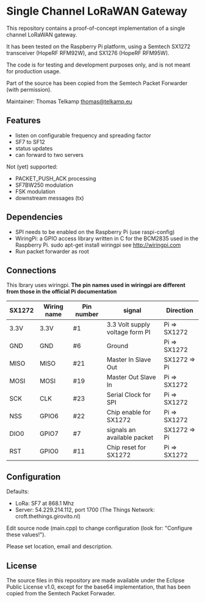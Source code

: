 Single Channel LoRaWAN Gateway
==============================
This repository contains a proof-of-concept implementation of a single
channel LoRaWAN gateway.

It has been tested on the Raspberry Pi platform, using a Semtech SX1272
transceiver (HopeRF RFM92W), and SX1276 (HopeRF RFM95W).

The code is for testing and development purposes only, and is not meant 
for production usage. 

Part of the source has been copied from the Semtech Packet Forwarder 
(with permission).

Maintainer: Thomas Telkamp <thomas@telkamp.eu>

Features
--------
- listen on configurable frequency and spreading factor
- SF7 to SF12
- status updates
- can forward to two servers

Not (yet) supported:
- PACKET_PUSH_ACK processing
- SF7BW250 modulation
- FSK modulation
- downstream messages (tx)

Dependencies
------------
- SPI needs to be enabled on the Raspberry Pi (use raspi-config)
- WiringPi: a GPIO access library written in C for the BCM2835 
  used in the Raspberry Pi.
  sudo apt-get install wiringpi
  see http://wiringpi.com
- Run packet forwarder as root

Connections
-----------

This lbrary uses wiringpi. **The pin names used in wiringpi are different from those in the official Pi documentation**

SX1272 | Wiring name | Pin number | signal | Direction
-------|-------------|------------|--------|-----------       
3.3V   | 3.3V        |  #1        | 3.3 Volt supply voltage form PI |  Pi => SX1272
GND | GND | #6 | Ground |  Pi => SX1272
MISO | MISO | #21 | Master In Slave Out | SX1272 => Pi
MOSI | MOSI | #19 | Master Out Slave In | Pi => SX1272
SCK | CLK | #23 | Serial Clock for SPI | Pi => SX1272
NSS | GPIO6 | #22 | Chip enable for SX1272 | Pi => SX1272
DIO0 | GPIO7 | #7 | signals an available packet | SX1272 => Pi
RST | GPIO0 | #11 | Chip reset for SX1272 | Pi => SX1272

Configuration
-------------

Defaults:

- LoRa:   SF7 at 868.1 Mhz
- Server: 54.229.214.112, port 1700  (The Things Network: croft.thethings.girovito.nl)

Edit source node (main.cpp) to change configuration (look for: "Configure these values!").

Please set location, email and description.

License
-------
The source files in this repository are made available under the Eclipse
Public License v1.0, except for the base64 implementation, that has been
copied from the Semtech Packet Forwader.
